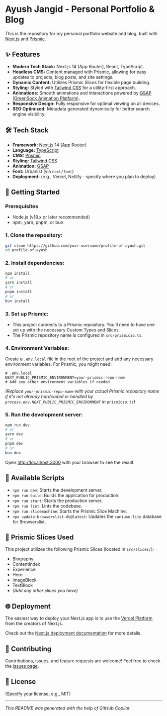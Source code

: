 # Ayush Jangid - Personal Portfolio & Blog

This is the repository for my personal portfolio website and blog, built with [Next.js](https://nextjs.org/) and [Prismic](https://prismic.io/).

## ✨ Features

*   **Modern Tech Stack:** Next.js 14 (App Router), React, TypeScript.
*   **Headless CMS:** Content managed with Prismic, allowing for easy updates to projects, blog posts, and site settings.
*   **Dynamic Content:** Utilizes Prismic Slices for flexible page building.
*   **Styling:** Styled with [Tailwind CSS](https://tailwindcss.com/) for a utility-first approach.
*   **Animations:** Smooth animations and interactions powered by [GSAP (GreenSock Animation Platform)](https://greensock.com/gsap/).
*   **Responsive Design:** Fully responsive for optimal viewing on all devices.
*   **SEO Optimized:** Metadata generated dynamically for better search engine visibility.

## 🛠 Tech Stack

*   **Framework:** [Next.js](https://nextjs.org/) 14 (App Router)
*   **Language:** [TypeScript](https://www.typescriptlang.org/)
*   **CMS:** [Prismic](https://prismic.io/)
*   **Styling:** [Tailwind CSS](https://tailwindcss.com/)
*   **Animation:** [GSAP](https://greensock.com/gsap/)
*   **Font:** Urbanist (via `next/font`)
*   **Deployment:** (e.g., Vercel, Netlify - specify where you plan to deploy)

## 🚀 Getting Started

### Prerequisites

*   Node.js (v18.x or later recommended)
*   npm, yarn, pnpm, or bun

### 1. Clone the repository:

```bash
git clone https://github.com/your-username/profile-of-ayush.git
cd profile-of-ayush
```

### 2. Install dependencies:

```bash
npm install
# or
yarn install
# or
pnpm install
# or
bun install
```

### 3. Set up Prismic:

*   This project connects to a Prismic repository. You'll need to have one set up with the necessary Custom Types and Slices.
*   The Prismic repository name is configured in `src/prismicio.ts`.

### 4. Environment Variables:

Create a `.env.local` file in the root of the project and add any necessary environment variables. For Prismic, you might need:

```env
# .env.local
NEXT_PUBLIC_PRISMIC_ENVIRONMENT=your-prismic-repo-name
# Add any other environment variables if needed
```
*(Replace `your-prismic-repo-name` with your actual Prismic repository name if it's not already hardcoded or handled by `process.env.NEXT_PUBLIC_PRISMIC_ENVIRONMENT` in `prismicio.ts`)*

### 5. Run the development server:

```bash
npm run dev
# or
yarn dev
# or
pnpm dev
# or
bun dev
```

Open [http://localhost:3000](http://localhost:3000) with your browser to see the result.

## 📜 Available Scripts

*   `npm run dev`: Starts the development server.
*   `npm run build`: Builds the application for production.
*   `npm run start`: Starts the production server.
*   `npm run lint`: Lints the codebase.
*   `npm run slicemachine`: Starts the Prismic Slice Machine.
*   `npx update-browserslist-db@latest`: Updates the `caniuse-lite` database for Browserslist.

## 🎨 Prismic Slices Used

This project utilizes the following Prismic Slices (located in `src/slices/`):

*   Biography
*   ContentIndex
*   Experience
*   Hero
*   ImageBlock
*   TextBlock
*   *(Add any other slices you have)*

## 🌐 Deployment

The easiest way to deploy your Next.js app is to use the [Vercel Platform](https://vercel.com/new?utm_medium=default-template&filter=next.js&utm_source=create-next-app&utm_campaign=create-next-app-readme) from the creators of Next.js.

Check out the [Next.js deployment documentation](https://nextjs.org/docs/deployment) for more details.

## 🤝 Contributing

Contributions, issues, and feature requests are welcome! Feel free to check the [issues page](https://github.com/your-username/profile-of-ayush/issues).

## 📄 License

(Specify your license, e.g., MIT)

---

_This README was generated with the help of GitHub Copilot._
